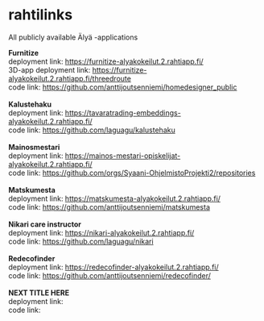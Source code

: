 # rahtilinks
All publicly available Älyä -applications

**Furnitize**
<br>
deployment link: <a href="https://furnitize-alyakokeilut.2.rahtiapp.fi/">https://furnitize-alyakokeilut.2.rahtiapp.fi/<a>
<br>
3D-app deployment link: <a href="https://furnitize-alyakokeilut.2.rahtiapp.fi/threedroute">https://furnitize-alyakokeilut.2.rahtiapp.fi/threedroute<a>
<br>
code link: <a href="https://github.com/anttijoutsenniemi/homedesigner_public">https://github.com/anttijoutsenniemi/homedesigner_public<a>
<br><br>
**Kalustehaku**
<br>
deployment link: <a href="https://tavaratrading-embeddings-alyakokeilut.2.rahtiapp.fi/">https://tavaratrading-embeddings-alyakokeilut.2.rahtiapp.fi/<a>
<br>
code link: <a href="https://github.com/laguagu/kalustehaku">https://github.com/laguagu/kalustehaku<a>
<br><br>
**Mainosmestari**
<br>
deployment link: <a href="https://mainos-mestari-opiskelijat-alyakokeilut.2.rahtiapp.fi/">https://mainos-mestari-opiskelijat-alyakokeilut.2.rahtiapp.fi/<a>
<br>
code link: <a href="https://github.com/orgs/Syaani-OhjelmistoProjekti2/repositories">https://github.com/orgs/Syaani-OhjelmistoProjekti2/repositories<a>
<br><br>
**Matskumesta**
<br>
deployment link: <a href="https://matskumesta-alyakokeilut.2.rahtiapp.fi/">https://matskumesta-alyakokeilut.2.rahtiapp.fi/<a>
<br>
code link: <a href="https://github.com/anttijoutsenniemi/matskumesta">https://github.com/anttijoutsenniemi/matskumesta<a>
<br><br>
**Nikari care instructor**
<br>
deployment link: <a href="https://nikari-alyakokeilut.2.rahtiapp.fi/">https://nikari-alyakokeilut.2.rahtiapp.fi/<a>
<br>
code link: <a href="https://github.com/laguagu/nikari">https://github.com/laguagu/nikari<a>
<br><br>
**Redecofinder**
<br>
deployment link: <a href="https://redecofinder-alyakokeilut.2.rahtiapp.fi">https://redecofinder-alyakokeilut.2.rahtiapp.fi/<a>
<br>
code link: <a href="https://github.com/anttijoutsenniemi/redecofinder">https://github.com/anttijoutsenniemi/redecofinder/<a>
<br><br>
**NEXT TITLE HERE**
<br>
deployment link: <a href=""><a>
<br>
code link: <a href=""><a>
<br><br>
